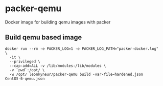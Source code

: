 # packer-qemu
Docker image for building qemu images with packer

## Build qemu based image

    docker run --rm -e PACKER_LOG=1 -e PACKER_LOG_PATH="packer-docker.log" \
      -it \
      --privileged \
      --cap-add=ALL -v /lib/modules:/lib/modules \
      -v `pwd`:/opt/ \
      -w /opt/ leonkyneur/packer-qemu build -var-file=hardened.json CentOS-6-qemu.json
